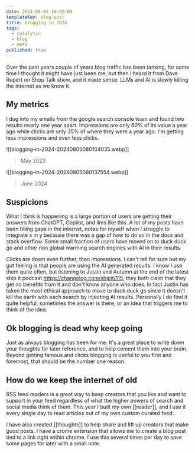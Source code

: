 ```yaml
---
date: 2024-08-05 10:02:09
templateKey: blog-post
title: blogging in 2024
tags:
  - catalytic
  - blog
  - meta
published: true
---
```

Over the past years couple of years blog traffic has been tanking, for some time I thought it might have just been me, but then i heard it from Dave Rupert on Shop Talk show, and it made sense.  LLMs and AI is slowly killing the internet as we know it.

## My metrics
I dug into my emails from the google search console team and found two results nearly one year apart.  Impressions are only 60% of its value a year ago while clicks are only 35% of where they were a year ago.  I'm getting less impressions and even less clicks.


![[blogging-in-2024-20240805080104035.webp]]

> May 2023


![[blogging-in-2024-20240805080137554.webp]]
>  June 2024


## Suspicions

What I think is happening is a large portion of users are getting their answers from ChatGPT, Copilot, and llms like this.  A lot of my posts have been filling gaps in the internet, notes for myself when I struggle to integrate x in y because there was a gap of how to do so in the docs and stack overflow. Some small fraction of users have moved on to duck duck go and other non global warming search engines with AI in their results.

Clicks are down even further, than impressions.  I can't tell for sure but my gut feeling is that people are using the AI generated results.  I know I use them quite often, but listening to Justin and Autumn at the end of the latest ship it podcast https://changelog.com/shipit/115, they both claim that they get no benefits from it and don't know anyone who does.  In fact Justin has taken the most ethical approach to move to duck duck go since it doesn't kill the earth with each search by injecting AI results.  Personally I do find it quite helpful, sometimes the answer is there, or an idea that triggers me to think of the idea.

## Ok blogging is dead why keep going

Just as always blogging has been for me. It's a great place to write down your thoughts for later reference, and to help cement them into your brain.  Beyond getting famous and clicks blogging is useful to you first and foremost, that should be the number one reason.

## How do we keep the internet of old

RSS feed readers is a great way to keep creators that you like and want to support in your feed regardless of what the higher powers of search and social media think of them.  This year I built my own [[reader]], and I use it every single day to read articles out of my own custom curated feed.

I have also created [[thoughts]] to help share and lift up creators that make good posts.  I have a crome extension that allows me to create a blog post tied to a link right within chrome.  I use this several times per day to save some pages for later with a small note.
